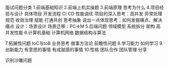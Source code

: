 面试问题分类
1.前端基础知识
2.前端上机实操题
3.前端原理
  思考为什么
4.项目经验与设计
  具体项目
  开发流程
  CI CD
  性能调优
  项目的深入思考：高并发 异常处理 规范 收敛治理 赋能 打通共创 思考抽象
                说出一点体现思考：如何发掘痛点、解决痛点
  设计：场景设计 场景迁移：PC=>M
5.后端问题
  领域模型 系统拆分 架构 高并发性能
6.计算机基础
  计算机网络
  数据结构与算法

7.拓展性问题
  toC与toB
  业务思考
  做事方法论
  前瞻性问题
8.学习能力
  如何学习
9.创新能力
  有意思的事情
  有成就感的事情
10.性格
  团队合作
  团队管理
  分享


识别沙雕问题